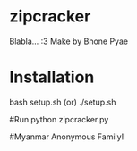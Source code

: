 # zipcracker
Blabla...  :3
Make by Bhone Pyae

# Installation
 bash setup.sh 
(or) ./setup.sh

#Run 
python zipcracker.py

#Myanmar Anonymous Family!
